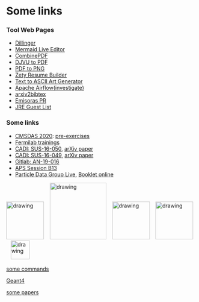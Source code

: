 # Some links

### Tool Web Pages
- [Dillinger][dillinger]
- [Mermaid Live Editor][mermaid]
- [CombinePDF](https://combinepdf.com/)
- [DJVU to PDF](https://djvu2pdf.com/)
- [PDF to PNG](https://pdf2png.com/)
- [Zety Resume Builder](https://zety.com/)
- [Text to ASCII Art Generator](http://patorjk.com/software/taag/#p=display&f=Graffiti&t=Type%20Something%20)
- [Apache Airflow(investigate)](https://en.wikipedia.org/wiki/Apache_Airflow)
- [arxiv2bibtex](https://arxiv2bibtex.org/)
- [Emisoras PR](https://radiosdepuertorico.com/)
- [JRE Guest List](http://jrefan.com/the-joe-rogan-experience-podcast-guest-list/)

### Some links

- [CMSDAS 2020](https://indico.cern.ch/event/843368/):   [pre-exercises](https://indico.cern.ch/event/843368/page/18064-pre-exercisesinstructions)
- [Fermilab trainings](https://www-esh.fnal.gov/pls/default/itp.html)
- [CADI: SUS-16-050](http://cms.cern.ch/iCMS/analysisadmin/cadilines?id=1834&ancode=SUS-16-050&tp=an&line=SUS-16-050), [arXiv paper](https://arxiv.org/pdf/1710.11188.pdf)
- [CADI: SUS-16-049](http://cms.cern.ch/iCMS/analysisadmin/cadilines?line=SUS-16-049&tp=an&id=1833&ancode=SUS-16-049), [arXiv paper](https://arxiv.org/pdf/1707.03316.pdf)
- [Gitlab: AN-19-016](https://gitlab.cern.ch/tdr/notes/AN-19-016/)
- [APS Session B13](http://meetings.aps.org/Meeting/APR20/Session/B13?showAbstract)
- [Particle Data Group Live](http://pdglive.lbl.gov/Viewer.action),    [Booklet online](http://pdg.lbl.gov/2019/download/db2018.pdf)

[<img src="https://iris-hep.org/assets/logos/Iris-hep-4-no-long-name.png" alt="drawing" width="100"/>](https://iris-hep.org/)
&nbsp;&nbsp;
[<img src="https://images.ctfassets.net/nrgyaltdicpt/5doLOtX69is0i6WIiY4um/6cc9be15c75155e7b93cd4823b742e44/overleaf_wide_colour_green_bg.png" alt="drawing" width="150"/>](https://www.overleaf.com/project)
&nbsp;&nbsp; 
[<img src="https://lh6.googleusercontent.com/J-uMgUClqpWxkqTczqt4HtxbFbQbTahPXukDEUzHuL9ij1XxCtBOaVVANEK5j-6gPyWKD9GVhn8ywruTgGclUHaawOZjdGnMiJDlrNzd3clATqqVZJyLr4WIUTGLMO3zS_3XErHC" alt="drawing" width="100"/>](https://guillermofidalgo.github.io/SSC/)
&nbsp;&nbsp; 
[<img src="https://hepsoftwarefoundation.org/images/hsf_logo_angled.png" alt="drawing" width="100"/>](https://hepsoftwarefoundation.org/)
&nbsp;&nbsp;
[<img src="https://home.fnal.gov/~klima/LPC_final_large.gif" alt="drawing" width="50"/>](https://lpc.fnal.gov/)


[//]: # (all links)

[a]: https://dillinger.io/
[condor_1]: https://uscms.org/uscms_at_work/physics/computing/status/status_condor.shtml
[condor_2]: https://ci-connect.atlassian.net/wiki/spaces/CMS/pages/27000849/Quick+Condor+Tutorial
[condor_3]: https://research.cs.wisc.edu/htcondor/manual/quickstart.html
[condor_4]: https://htcondor.readthedocs.io/en/v8_9_3/
[irishep]: https://iris-hep.org/
[dillinger]: https://dillinger.io/
[mermaid]: https://mermaidjs.github.io/mermaid-live-editor/#/edit/eyJjb2RlIjoiZ3JhcGggVERcbkFbQ2hyaXN0bWFzXSAtLT58R2V0IG1vbmV5fCBCKEdvIHNob3BwaW5nKVxuQiAtLT4gQ3tMZXQgbWUgdGhpbmt9XG5DIC0tPnxPbmV8IERbTGFwdG9wXVxuQyAtLT58VHdvfCBFW2lQaG9uZV1cbkMgLS0-fFRocmVlfCBGW2ZhOmZhLWNhciBDYXJdXG4iLCJtZXJtYWlkIjp7InRoZW1lIjoiZGVmYXVsdCJ9fQ

[some commands](/some_commands.md)

[Geant4](/Geant4.md)

[some papers](/papers.md)
